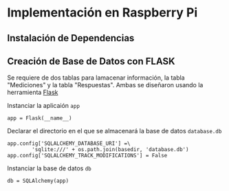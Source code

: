 # Implementación en Raspberry Pi

## Instalación de Dependencias

## Creación de Base de Datos con FLASK

Se requiere de dos tablas para lamacenar información, la tabla "Mediciones" y la tabla "Respuestas". 
Ambas se diseñaron usando la herramienta [Flask](https://flask.palletsprojects.com/en/2.2.x/)

Instanciar la aplicaión ```app```

```
app = Flask(__name__)
```

Declarar el directorio en el que se almacenará la base de datos ```database.db```

```
app.config['SQLALCHEMY_DATABASE_URI'] =\
        'sqlite:///' + os.path.join(basedir, 'database.db')
app.config['SQLALCHEMY_TRACK_MODIFICATIONS'] = False
```

Instanciar la base de datos ```db```

```
db = SQLAlchemy(app)

```
